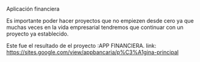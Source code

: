 Aplicación financiera

Es importante poder  hacer proyectos que no empiezen desde cero ya que muchas veces en la vida empresarial tendremos que continuar con un proyecto ya establecido.

Este fue el resultado de el proyecto :APP FINANCIERA.
link:
https://sites.google.com/view/appbancaria/p%C3%A1gina-principal
